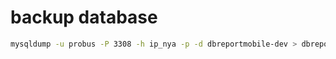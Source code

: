 # backup database

```sh
mysqldump -u probus -P 3308 -h ip_nya -p -d dbreportmobile-dev > dbreportmobile-dev.sql
```
